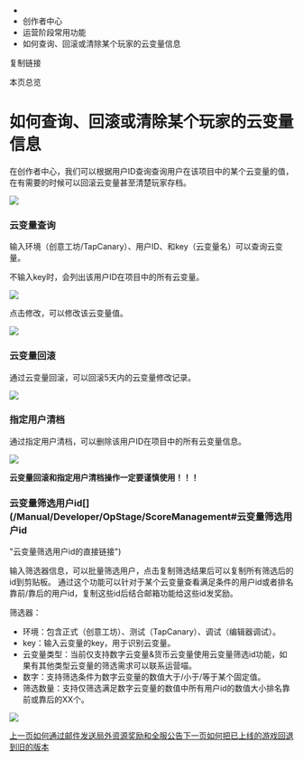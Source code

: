   * [](/)
  * 创作者中心
  * 运营阶段常用功能
  * 如何查询、回滚或清除某个玩家的云变量信息

复制链接

本页总览

# 如何查询、回滚或清除某个玩家的云变量信息

在创作者中心，我们可以根据用户ID查询查询用户在该项目中的某个云变量的值，在有需要的时候可以回滚云变量甚至清楚玩家存档。

![](/assets/images/云变量管理-4993fa8ebb6f1f32983f83c4dbf0b22d.png)

### 云变量查询[​](/Manual/Developer/OpStage/ScoreManagement#云变量查询 "云变量查询的直接链接")

输入环境（创意工坊/TapCanary）、用户ID、和key（云变量名）可以查询云变量。

不输入key时，会列出该用户ID在项目中的所有云变量。

![](/assets/images/云变量查询-cc7e87afe191f9ded3dcfe9c26d22b7c.png)

点击修改，可以修改该云变量值。

![](/assets/images/云变量修改-0b6ddf64ae31bcc77cf4a81a7e6d62b7.png)

### 云变量回滚[​](/Manual/Developer/OpStage/ScoreManagement#云变量回滚 "云�变量回滚的直接链接")

通过云变量回滚，可以回滚5天内的云变量修改记录。

![](/assets/images/云变量回滚-ca76093c6de29fa5449a00953103212e.png)

### 指定用户清档[​](/Manual/Developer/OpStage/ScoreManagement#指定用户清档 "指定用户清档的直接链接")

通过指定用户清档，可以删除该用户ID在项目中的所有云变量信息。

![](/assets/images/指定用户清档-24ebed9b9090d36ae4ac532eff27ccb1.png)

**云变量回滚和指定用户清档操作一定要谨慎使用！！！**

### 云变量筛选用户id[​](/Manual/Developer/OpStage/ScoreManagement#云变量筛选用户id
"云变量筛选用户id的直接链接")

输入筛选器信息，可以批量筛选用户，点击复制筛选结果后可以复制所有筛选后的id到剪贴板。
通过这个功能可以针对于某个云变量查看满足条件的用户id或者排名靠前/靠后的用户id，复制这些id后结合邮箱功能给这些id发奖励。

筛选器：

  * 环境：包含正式（创意工坊）、测试（TapCanary）、调试（编辑器调试）。
  * key：输入云变量的key，用于识别云变量。
  * 云变量类型：当前仅支持数字云变量&货币云变量使用云变量筛选id功能，如果有其他类型云变量的筛选需求可以联系运营喵。
  * 数字：支持筛选条件为数字云变量的数值大于/小于/等于某个固定值。
  * 筛选数量：支持仅筛选满足数字云变量的数值中所有用户id的数值大小排名靠前或靠后的XX个。

![](/assets/images/云变量筛选id-a14f2cbf76619b1537ec0da93c5ce30a.png)

[上一页如何通过邮件发送局外资源奖励和全服公告](/Manual/Developer/OpStage/Mail)[下一页如何把已上线的游戏回退到旧的版本](/Manual/Developer/OpStage/Fallback)


